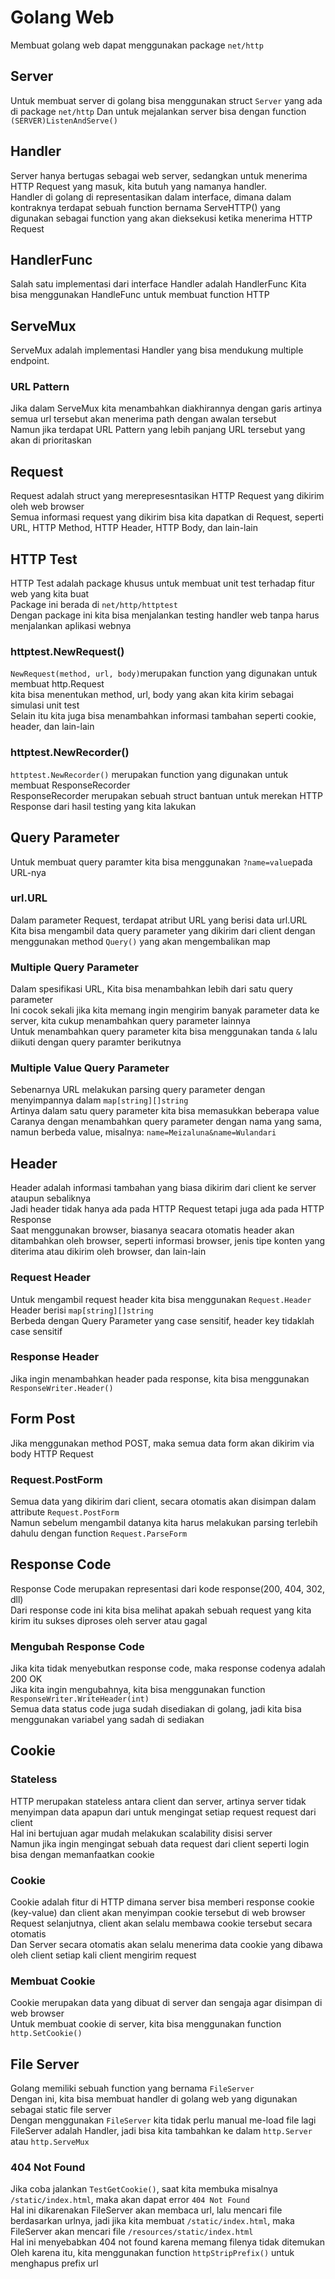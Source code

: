 # Golang Web
Membuat golang web dapat menggunakan package `net/http`

## Server
Untuk membuat server di golang bisa menggunakan struct `Server` yang ada di package `net/http`
Dan untuk mejalankan server bisa dengan function `(SERVER)ListenAndServe()`

## Handler
Server hanya bertugas sebagai web server, sedangkan untuk menerima HTTP Request yang masuk, kita butuh yang namanya handler.<br>
Handler di golang di representasikan dalam interface, dimana dalam kontraknya terdapat sebuah function bernama ServeHTTP() yang digunakan sebagai function yang akan dieksekusi ketika menerima HTTP Request
## HandlerFunc
Salah satu implementasi dari interface Handler adalah HandlerFunc
Kita bisa menggunakan HandleFunc untuk membuat function HTTP

## ServeMux
ServeMux adalah implementasi Handler yang bisa mendukung multiple endpoint.
### URL Pattern
Jika dalam ServeMux kita menambahkan diakhirannya dengan garis artinya semua url tersebut akan menerima path dengan awalan tersebut<br>
Namun jika terdapat URL Pattern yang lebih panjang URL tersebut yang akan di prioritaskan

## Request
Request adalah struct yang merepresesntasikan HTTP Request yang dikirim oleh web browser <br>
Semua informasi request yang dikirim bisa kita dapatkan di Request, seperti URL, HTTP Method, HTTP Header, HTTP Body, dan lain-lain

## HTTP Test
HTTP Test adalah package khusus untuk membuat unit test terhadap fitur web yang kita buat <br>
Package ini berada di `net/http/httptest`<br>
Dengan package ini kita bisa menjalankan testing handler web tanpa harus menjalankan aplikasi webnya<br>
### httptest.NewRequest()
`NewRequest(method, url, body)`merupakan function yang digunakan untuk membuat http.Request<br>
kita bisa menentukan method, url, body yang akan kita kirim sebagai simulasi unit test <br>
Selain itu kita juga bisa menambahkan informasi tambahan seperti cookie, header, dan lain-lain
### httptest.NewRecorder()
`httptest.NewRecorder()` merupakan function yang digunakan untuk membuat ResponseRecorder<br>
ResponseRecorder merupakan sebuah struct bantuan untuk merekan HTTP Response dari hasil testing yang kita lakukan <br>

## Query Parameter
Untuk membuat query paramter kita bisa menggunakan `?name=value`pada URL-nya
### url.URL
Dalam parameter Request, terdapat atribut URL yang berisi data url.URL<br>
Kita bisa mengambil data query parameter yang dikirim dari client dengan menggunakan method `Query()` yang akan mengembalikan map
### Multiple Query Parameter
Dalam spesifikasi URL, Kita bisa menambahkan lebih dari satu query parameter<br>
Ini cocok sekali jika kita memang ingin mengirim banyak parameter data ke server, kita cukup menambahkan query parameter lainnya <br>
Untuk menambahkan query parameter kita bisa menggunakan tanda `&` lalu diikuti dengan query paramter berikutnya
### Multiple Value Query Parameter
Sebenarnya URL melakukan parsing query parameter dengan menyimpannya dalam `map[string][]string`<br>
Artinya dalam satu query parameter kita bisa memasukkan beberapa value <br>
Caranya dengan menambahkan query parameter dengan nama yang sama, namun berbeda value, misalnya: 
`name=Meizaluna&name=Wulandari`

## Header
Header adalah informasi tambahan yang biasa dikirim dari client ke server ataupun sebaliknya<br>
Jadi header tidak hanya ada pada HTTP Request tetapi juga ada pada HTTP Response <br>
Saat menggunakan browser, biasanya seacara otomatis header akan ditambahkan oleh browser, seperti informasi browser, jenis tipe konten yang diterima atau  dikirim oleh browser, dan lain-lain
### Request Header 
Untuk mengambil request header kita bisa menggunakan `Request.Header`<br>
Header berisi `map[string][]string`<br>
Berbeda dengan Query Parameter yang case sensitif, header key tidaklah case sensitif
### Response Header
Jika ingin menambahkan header pada response, kita bisa menggunakan `ResponseWriter.Header()`

## Form Post
Jika menggunakan method POST, maka semua data form akan dikirim via body HTTP Request <br>
### Request.PostForm
Semua data yang dikirim dari client, secara otomatis akan disimpan dalam attribute `Request.PostForm`<br>
Namun sebelum mengambil datanya kita harus melakukan parsing terlebih dahulu dengan function `Request.ParseForm`

## Response Code
Response Code merupakan representasi dari kode response(200, 404, 302, dll)<br>
Dari response code ini kita bisa melihat apakah sebuah request yang kita kirim itu sukses diproses oleh server atau gagal<br>
### Mengubah Response Code
Jika kita tidak menyebutkan response code, maka response codenya adalah 200 OK<br>
Jika kita ingin mengubahnya, kita bisa menggunakan function `ResponseWriter.WriteHeader(int)`<br>
Semua data status code juga sudah disediakan di golang, jadi kita bisa menggunakan variabel yang sadah di sediakan

## Cookie
### Stateless
HTTP merupakan stateless antara client dan server, artinya server tidak menyimpan data apapun dari untuk mengingat setiap request request dari client<br>
Hal ini bertujuan agar mudah melakukan scalability disisi server<br>
Namun jika ingin mengingat sebuah data request dari client seperti login bisa dengan memanfaatkan cookie
### Cookie
Cookie adalah fitur di HTTP dimana server bisa memberi response cookie (key-value) dan client akan menyimpan cookie tersebut di web browser<br>
Request selanjutnya, client akan selalu membawa cookie tersebut secara otomatis<br>
Dan Server secara otomatis akan selalu menerima data cookie yang dibawa oleh client setiap kali client mengirim request
### Membuat Cookie
Cookie merupakan data yang dibuat di server dan sengaja agar disimpan di web browser <br>
Untuk membuat cookie di server, kita bisa menggunakan function `http.SetCookie()`

## File Server 
Golang memiliki sebuah function yang bernama `FileServer` <br>
Dengan ini, kita bisa membuat handler di golang web yang digunakan sebagai static file server <br>
Dengan menggunakan `FileServer` kita tidak perlu manual me-load file lagi <br>
FileServer adalah Handler, jadi bisa kita tambahkan ke dalam `http.Server` atau `http.ServeMux`
### 404 Not Found
Jika coba jalankan `TestGetCookie()`, saat kita membuka misalnya `/static/index.html`, maka akan dapat error `404 Not Found`<br>
Hal ini dikarenakan FileServer akan membaca url, lalu mencari file berdasarkan urlnya, jadi jika kita membuat `/static/index.html`, maka FileServer akan mencari file `/resources/static/index.html`<br>
Hal ini menyebabkan 404 not found karena memang filenya tidak ditemukan <br>
Oleh karena itu, kita menggunakan function `httpStripPrefix()` untuk menghapus prefix url 